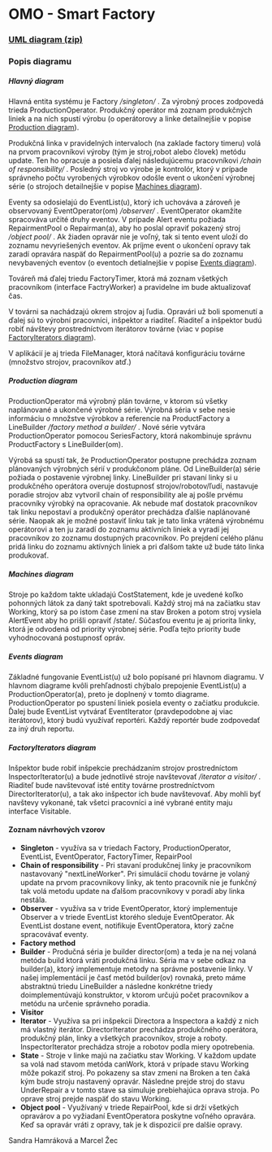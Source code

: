 # OMO - Smart Factory

### [UML diagram (zip)](https://gitlab.fel.cvut.cz/zecmarce/omo_semestralka/blob/master/UML%20diagram/UMLdiagram.zip)

### Popis diagramu

##### Hlavný diagram

Hlavná entita systému je Factory */singleton/* .
Za výrobný proces zodpovedá trieda ProductionOperator.
Produkčný operátor má zoznam produkčných liniek a na ních spustí výrobu (o operátorovy a linke detailnejšie v popise [Production diagram](https://gitlab.fel.cvut.cz/zecmarce/omo_semestralka/blob/master/README.md#production-diagram)).

Produkčná linka v pravidelných intervaloch (na zaklade factory timeru) volá na prvom pracovníkovi výroby (tým je stroj,robot alebo človek) metódu update. Ten ho opracuje a posiela ďalej následujúcemu pracovníkovi */chain of responsibility/* .
Posledný stroj vo výrobe je kontrolór, ktorý v prípade správneho počtu vyrobených výrobkov odošle event o ukončení výrobnej série (o strojoch detailnejšie v popise [Machines diagram](https://gitlab.fel.cvut.cz/zecmarce/omo_semestralka/blob/master/README.md#machines-diagram)).

Eventy sa odosielajú do EventList(u), ktorý ich uchováva a zároveň je observovaný EventOperator(om) */observer/* .
EventOperator okamžite spracováva určité druhy eventov. V prípade Alert eventu požiada RepairmentPool o Repairman(a), aby ho poslal opraviť pokazený stroj */object pool/* .
Ak žiaden opravár nie je voľný, tak si tento event uloží do zoznamu nevyriešených eventov. Ak príjme event o ukončení opravy tak zaradí opravára naspäť do RepairmentPool(u) a pozrie sa do zoznamu nevybavených eventov (o eventoch detialnejšie v popise [Events diagram](https://gitlab.fel.cvut.cz/zecmarce/omo_semestralka/blob/master/README.md#events-diagram)).

Továreň má ďalej triedu FactoryTimer, ktorá má zoznam všetkých pracovníkom (interface FactryWorker) a pravidelne im bude aktualizovať čas. 

V továrni sa nachádzajú okrem strojov aj ľudia. Opravári už boli spomenutí a ďalej sú to výrobní pracovníci, inšpektor a riaditeľ. 
Riaditeľ a inšpektor budú robiť návštevy prostredníctvom iterátorov továrne (viac v popise [FactoryIterators diagram](https://gitlab.fel.cvut.cz/zecmarce/omo_semestralka/blob/master/README.md#factoryiterators-diagram)).

V aplikácií je aj trieda FileManager, ktorá načítavá konfiguráciu továrne (množstvo strojov, pracovníkov atď.)

##### Production diagram

ProductionOperator má výrobný plán továrne, v ktorom sú všetky naplánované a ukončené výrobné série.
Výrobná séria v sebe nesie informáciu o množstve výrobkov a referencie na ProductFactory a LineBuilder */factory method a builder/* .
Nové série vytvára ProductionOperator pomocou SeriesFactory, ktorá nakombinuje správnu ProductFactory s LineBuilder(om).

Výrobá sa spustí tak, že ProductionOperator postupne prechádza zoznam plánovaných výrobných sérií v produkčonom pláne.
Od LineBuilder(a) série požiada o postavenie výrobnej linky. LineBuilder pri stavaní linky si u produkčného operátora overuje dostupnosť strojov/robotov/ľudí, nastavuje
poradie strojov abz vytvoril chain of responsibility ale aj pošle prvému pracovníky výrobký na opracovanie.
Ak nebude mať dostatok pracovníkov tak linku nepostaví a produkčný operátor prechádza ďalšie naplánované série. 
Naopak ak je možné postaviť linku tak je tato linka vrátená výrobnému operátorovi a ten ju zaradí do zoznamu aktívních liniek a vyradí jej pracovníkov zo zoznamu
dostupných pracovníkov. Po prejdení celého plánu pridá linku do zoznamu aktívných liniek a pri ďalšom takte už bude táto linka produkovať. 

##### Machines diagram

Stroje po každom takte ukladajú CostStatement, kde je uvedené koľko pohonných látok za daný takt spotrebovali.
Každý stroj má na začiatku stav Working, ktorý sa po istom čase zmení na stav Broken a potom stroj vysiela AlertEvent aby ho prišli opraviť /state/.
Súčasťou eventu je aj priorita linky, ktorá je odvodená od priority výrobnej série. Podľa tejto priority bude vyhodnocovaná postupnosť opráv.

##### Events diagram

Základné fungovanie EventList(u) už bolo popísané pri hlavnom diagramu. V hlavnom diagrame kvôli prehľadnosti chýbalo prepojenie EventList(u) a ProductionOperator(a), 
preto je doplnený v tomto diagrame. ProductionOperator po spustení liniek posiela eventy o začiatku produkcie.
Ďalej bude EventList vytvárať EventIterator (pravdepodobne aj viac iterátorov), ktorý budú využívať reportéri.
Každý reportér bude zodpovedať za iný druh reportu.

##### FactoryIterators diagram

Inšpektor bude robiť inšpekcie prechádzaním strojov prostredníctom InspectorIterator(u) a bude jednotlivé stroje navštevovať */iterator a visitor/* .
Riaditeľ bude navštevovať isté entity továrne prostredníctvom DirectorIterator(u), a tak ako inšpector ich bude navštevovať.
Aby mohli byť navštevy vykonané, tak všetci pracovníci a iné vybrané entity maju interface Visitable.

#### Zoznam návrhových vzorov
* **Singleton** - využíva sa v triedach Factory, ProductionOperator, EventList, EventOperator, FactoryTimer, RepairPool
* **Chain of responsibility** - Pri stavaní produkčnej linky je pracovníkom nastavovaný "nextLineWorker". Pri simulácií chodu továrne je volaný update na prvom pracovnikovy 
linky, ak tento pracovnik nie je funkčný tak volá metodu update na ďalšom pracovníkovy v poradí aby linka nestála. 
* **Observer** - využíva sa v tride EventOperator, ktorý implementuje Observer a v triede EventList ktorého sleduje EventOperator. Ak EventList dostane event,
            notifikuje EventOperatora, ktorý začne spracovávať eventy.
* **Factory method**
* **Builder** - Produčná séria je builder director(om) a teda je na nej volaná metóda build ktorá vráti produkčná linku. Séria ma v sebe odkaz na builder(a), ktorý 
implementuje metody na správne postavenie linky. V našej implementácií je časť metód builder(ov) rovnaká, preto máme abstraktnú triedu LineBuilder a následne konkrétne
triedy doimplementúvajú konstruktor, v ktorom určujú počet pracovníkov a metódu na určenie správneho poradia.
* **Visitor**
* **Iterator** - Využíva sa pri inšpekcii Directora a Inspectora a každý z nich má vlastný iterátor. DirectorIterator prechádza produkčného operátora, produkčný plán,
           linky a všetkých pracovníkov, stroje a roboty. InspectorIterator prechádza stroje a robotov podla miery opotrebenia.
* **State** - Stroje v linke majú na začiatku stav Working. V každom update sa volá nad stavom metóda canWork, ktorá v prípade stavu Working môže pokaziť stroj. 
Po pokazeny sa stav zmeni na Broken a ten čaká kým bude stroju nastavený opravár. Následne prejde stroj do stavu UnderRepair a v tomto stave sa simuluje prebiehajúca oprava
stroja. Po oprave stroj prejde naspäť do stavu Working.
* **Object pool** - Využívaný v triede RepairPool, kde si drží všetkých opravárov a po vyžiadaní EventOperatora poskytne voľného opravára. Keď sa opravár vráti z opravy,
tak je k dispozicií pre dalšie opravy.


Sandra Hamráková a Marcel Žec 